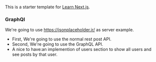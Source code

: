 This is a starter template for [Learn Next.js](https://nextjs.org/learn).


### GraphQl 
We're going to use https://jsonplaceholder.ir/ as server example.

  - First, We're going to use the normal rest post API.
  - Second, We're going to use the GraphQL API.
  - A nice to have:an implemention of users section to show all users and see posts by that user.
